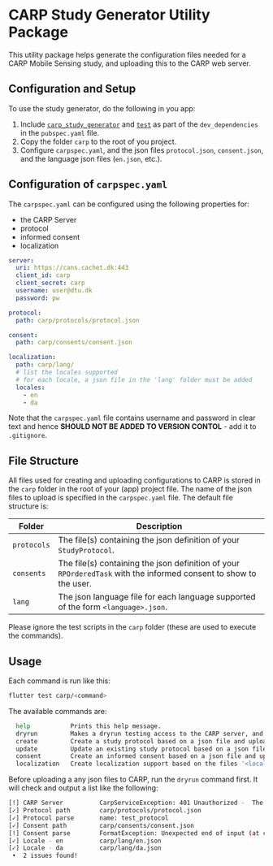 # CARP Study Generator Utility Package

This utility package helps generate the configuration files needed for a CARP Mobile Sensing study, and uploading this to the CARP web server. 

## Configuration and Setup

To use the study generator, do the following in you app:

1. Include [`carp_study_generator`](https://pub.dev/packages/carp_study_generator) and [`test`](https://pub.dev/packages/test) as part of the `dev_dependencies` in the `pubspec.yaml` file.
1. Copy the folder `carp` to the root of you project.
1. Configure `carpspec.yaml`, and the json files `protocol.json`, `consent.json`, and the language json files (`en.json`, etc.).

## Configuration of `carpspec.yaml`

The `carpspec.yaml` can be configured using the following properties for:

 * the CARP Server 
 * protocol
 * informed consent
 * localization

```yaml
server:
  uri: https://cans.cachet.dk:443
  client_id: carp
  client_secret: carp
  username: user@dtu.dk
  password: pw

protocol:
  path: carp/protocols/protocol.json

consent:
  path: carp/consents/consent.json

localization:
  path: carp/lang/
  # list the locales supported 
  # for each locale, a json file in the 'lang' folder must be added
  locales:
    - en
    - da
```

Note that the `carpspec.yaml` file contains username and password in clear text and hence **SHOULD NOT BE ADDED TO VERSION CONTOL** - add it to `.gitignore`.

## File Structure

All files used for creating and uploading configurations to CARP is stored in the `carp` folder in the root of your (app) project file. The name of the json files to upload is specified in the `carpspec.yaml` file. The default file structure is:

| Folder      |   Description |
|-------------|---------------|
| `protocols` | The file(s) containing the json definition of your `StudyProtocol`. |  
| `consents`  | The file(s) containing the json definition of your `RPOrderedTask` with the informed consent to show to the user. | 
| `lang`      | The json language file for each language supported of the form `<language>.json`. | 

Please ignore the test scripts in the `carp` folder (these are used to execute the commands).

## Usage

Each command is run like this:

```bash
flutter test carp/<command>
```

The available commands are:

```bash
  help           Prints this help message.
  dryrun         Makes a dryrun testing access to the CARP server, and the protocol, consent, and localizations.
  create         Create a study protocol based on a json file and uploads it to the CARP server.
  update         Update an existing study protocol based on a json file and uploads it to the CARP server as a new version.
  consent        Create an informed consent based on a json file and uploads it to the CARP server.
  localization   Create localization support based on the files '<locale>.json' and upload them to the CARP server.
``` 

Before uploading a any json files to CARP, run the `dryrun` command first. It will check and output a list like the following:

```bash
[!] CARP Server          CarpServiceException: 401 Unauthorized -  The requested email account: user@dtu.dk cannot be found. 
[✓] Protocol path        carp/protocols/protocol.json
[✓] Protocol parse       name: test_protocol
[✓] Consent path         carp/consents/consent.json
[!] Consent parse        FormatException: Unexpected end of input (at character 1)
[✓] Locale - en          carp/lang/en.json
[✓] Locale - da          carp/lang/da.json
 •  2 issues found!
 ```



